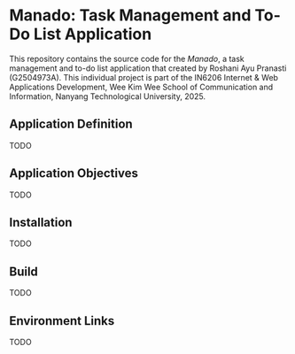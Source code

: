 # Manado: Task Management and To-Do List Application

This repository contains the source code for the _Manado_, a task management and to-do list application that created by Roshani Ayu Pranasti (G2504973A). This individual project is part of the IN6206 Internet & Web Applications Development, Wee Kim Wee School of Communication and Information, Nanyang Technological University, 2025.

## Application Definition

TODO

## Application Objectives

TODO

## Installation

TODO

## Build

TODO

## Environment Links

TODO